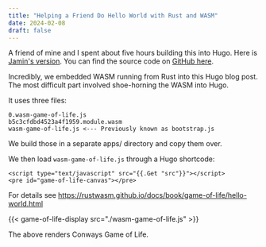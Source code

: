 ```yaml
---
title: "Helping a Friend Do Hello World with Rust and WASM"
date: 2024-02-08
draft: false
---
```


A friend of mine and I spent about five hours building this into Hugo. Here is [Jamin's version][1]. You can find the source code on [GitHub here][0].

Incredibly, we embedded WASM running from Rust into this Hugo blog post. The most difficult part involved shoe-horning the WASM into Hugo.

It uses three files:

```
0.wasm-game-of-life.js
b5c3cfdbd4523a4f1959.module.wasm
wasm-game-of-life.js <--- Previously known as bootstrap.js
```

We build those in a separate apps/ directory and copy them over.

We then load `wasm-game-of-life.js` through a Hugo shortcode:

```
<script type="text/javascript" src="{{.Get "src"}}"></script>
<pre id="game-of-life-canvas"></pre>
```

For details see https://rustwasm.github.io/docs/book/game-of-life/hello-world.html

{{< game-of-life-display src="./wasm-game-of-life.js" >}}

The above renders Conways Game of Life.

[0]: https://github.com/shaunluttin/blog.shaunluttin.com/tree/trunk/my-hugo-blog/content/posts/hello-world-with-rust-and-wasm
[1]: https://jhuntley.github.io/posts/game_of_life/
